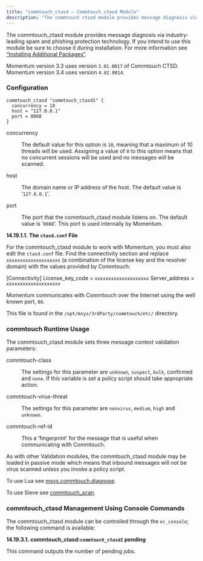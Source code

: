 ```yaml
---
title: "commtouch_ctasd – Commtouch_ctasd Module"
description: "The commtouch ctasd module provides message diagnosis via industry leading spam and phishing protection technology If you intend to use this module be sure to choose it during installation For more information see Section 1 9 Installing Additional Packages Momentum version 3 3 uses version 3 01 0017 of Commtouch..."
---
```


<a name="idp18501328"></a> 

The commtouch_ctasd module provides message diagnosis via industry-leading spam and phishing protection technology. If you intend to use this module be sure to choose it during installation. For more information see [“Installing Additional Packages”](/momentum/3/3-reference/install-additional-packages).

Momentum version 3.3 uses version `3.01.0017` of Commtouch CTSD. Momentum version 3.4 uses version `4.02.0014`.

### <a name="modules.commtouch.configuration"></a> Configuration

<a name="example.commtouch.3"></a> 


```
commtouch_ctasd "commtouch_ctasd1" {
  concurrency = 10
  host = "127.0.0.1"
  port = 8088
}
```

<dl class="variablelist">

<dt>concurrency</dt>

<dd>

The default value for this option is `10`, meaning that a maximum of 10 threads will be used. Assigning a value of `0` to this option means that no concurrent sessions will be used and no messages will be scanned.

</dd>

<dt>host</dt>

<dd>

The domain name or IP address of the host. The default value is ‘`127.0.0.1`’.

</dd>

<dt>port</dt>

<dd>

The port that the commtouch_ctasd module listens on. The default value is ‘`8088`’. This port is used internally by Momentum.

</dd>

</dl>

**<a name="modules.commtouch.ctasd.conf"></a> 14.19.1.1. The `ctasd.conf` File**

For the commtouch_ctasd module to work with Momentum, you must also edit the `ctasd.conf` file. Find the connectivity section and replace *`xxxxxxxxxxxxxxxxxxxx`* (a combination of the license key and the resolver domain) with the values provided by Commtouch:

[Connectivity]
License_key_code = *`xxxxxxxxxxxxxxxxxxxx`*
Server_address = *`xxxxxxxxxxxxxxxxxxxx`*

Momentum communicates with Commtouch over the Internet using the well known port, `80`.

This file is found in the `/opt/msys/3rdParty/commtouch/etc/` directory.

### <a name="modules.commtouch.runtime.usage"></a> commtouch Runtime Usage

The commtouch_ctasd module sets three message context validation parameters:

<dl class="variablelist">

<dt>commtouch-class</dt>

<dd>

The settings for this parameter are `unknown`, `suspect`, `bulk`, confirmed and `none`. If this variable is set a policy script should take appropriate action.

</dd>

<dt>commtouch-virus-threat</dt>

<dd>

The settings for this parameter are `nonvirus`, `medium`, `high` and `unknown`.

</dd>

<dt>commtouch-ref-id</dt>

<dd>

This a 'fingerprint' for the message that is useful when communicating with Commtouch.

</dd>

</dl>

As with other Validation modules, the commtouch_ctasd module may be loaded in passive mode which means that inbound messages will not be virus scanned unless you invoke a policy script.

To use Lua see [msys.commtouch.diagnose](/momentum/3/3-reference/3-reference-lua-ref-msys-commtouch-diagnose).

To use Sieve see [commtouch_scan](/momentum/3/3-reference/sieve-ref-commtouch-scan).

### <a name="modules.commtouch.console"></a> commtouch_ctasd Management Using Console Commands

The commtouch_ctasd module can be controlled through the `ec_console`; the following command is available:

**<a name="idp42080"></a> 14.19.3.1. commtouch_ctasd:*`commtouch_ctasd1`* pending**

This command outputs the number of pending jobs.